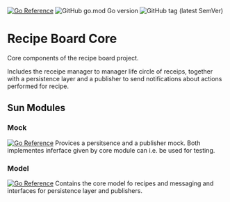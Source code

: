 [![Go Reference](https://pkg.go.dev/badge/github.com/tommzn/recipeboard-core.svg)](https://pkg.go.dev/github.com/tommzn/recipeboard-core)
![GitHub go.mod Go version](https://img.shields.io/github/go-mod/go-version/tommzn/recipeboard-core)
![GitHub tag (latest SemVer)](https://img.shields.io/github/v/tag/tommzn/recipeboard-core)

# Recipe Board Core
Core components of the recipe board project.

Includes the receipe manager to manager life circle of receips, together with a persistence layer
and a publisher to send notifications about actions performed for recipe.

## Sun Modules
### Mock
[![Go Reference](https://pkg.go.dev/badge/github.com/tommzn/recipeboard-core.svg)](https://pkg.go.dev/github.com/tommzn/recipeboard-core/mock)
Provices a persitsence and a publisher mock. Both implementes inferface given by core module can 
i.e. be used for testing.

### Model
[![Go Reference](https://pkg.go.dev/badge/github.com/tommzn/recipeboard-core.svg)](https://pkg.go.dev/github.com/tommzn/recipeboard-core/model)
Contains the core model fo recipes and messaging and interfaces for persistence layer and publishers.
